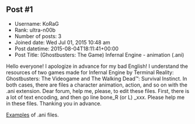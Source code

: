 ## Post #1
- Username: KoRaG
- Rank: ultra-n00b
- Number of posts: 3
- Joined date: Wed Jul 01, 2015 10:48 am
- Post datetime: 2015-08-04T18:11:41+00:00
- Post Title: (Ghostbusters: The Game) Infernal Engine - animation (.ani)

Hello everyone! I apologize in advance for my bad English! I understand the resources of two games made for Infernal Engine by Terminal Reality: Ghostbusters: The Videogame and The Walking Dead™: Survival Instinct. In both cases, there are files a character animation, action, and so on with the .ani extension. Dear forum, help me, please, to edit these files. First, there is a lot of text encoding, and then go line bone_R (or L) _xxx. Please help me in these files. Thanking you in advance.

[Examples](https://yadi.sk/d/Q1ulPC90iGdtQ) of .ani files.
